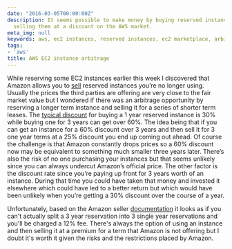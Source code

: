 ```yaml
---
date: "2016-03-05T00:00:00Z"
description: It seems possible to make money by buying reserved instances and then
  selling them at a discount on the AWS market.
meta_img: null
keywords: aws, ec2 instances, reserved instances, ec2 marketplace, arbitrage
tags:
- 'aws'
title: AWS EC2 instance arbitrage
---
```


While reserving some EC2 instances earlier this week I discovered that Amazon allows you to [sell](http://docs.aws.amazon.com/AWSEC2/latest/UserGuide/ri-market-buying-guide.html) reserved instances you’re no longer using. Usually the prices the third parties are offering are very close to the fair market value but I wondered if there was an arbitrage opportunity by reserving a longer term instance and selling it for a series of shorter term leases. The [typical discount](https://aws.amazon.com/ec2/pricing/) for buying a 1 year reserved instance is 30% while buying one for 3 years can get over 60%. The idea being that if you can get an instance for a 60% discount over 3 years and then sell it for 3 one year terms at a 25% discount you end up coming out ahead. Of course the challenge is that Amazon constantly drops prices so a 60% discount now may be equivalent to something much smaller three years later. There’s also the risk of no one purchasing your instances but that seems unlikely since you can always undercut Amazon’s official price. The other factor is the discount rate since you’re paying up front for 3 years worth of an instance. During that time you could have taken that money and invested it elsewhere which could have led to a better return but which would have been unlikely when you’re getting a 30% discount over the course of a year.

Unfortunately, based on the Amazon seller [documentation](http://docs.aws.amazon.com/AWSEC2/latest/UserGuide/ri-market-selling-guide.html) it looks as if you can't actually split a 3 year reservation into 3 single year reservations and you'll be charged a 12% fee. There's always the option of using an instance and then selling it at a premium for a term that Amazon is not offering but I doubt it's worth it given the risks and the restrictions placed by Amazon.

